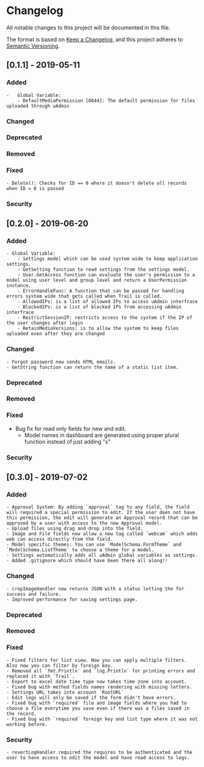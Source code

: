 # Changelog
All notable changes to this project will be documented in this file.

The format is based on [Keep a Changelog](https://keepachangelog.com/en/1.0.0/),
and this project adheres to [Semantic Versioning](https://semver.org/spec/v2.0.0.html).

## [0.1.1] -  2019-05-11

### Added
	-	Global Variable:
		- DefaultMediaPermission [0644]: The default permission for files uploaded through uAdmin
### Changed
### Deprecated
### Removed
### Fixed
	- Delete(): Checks for ID == 0 where it doesn't delete all records when ID = 0 is passed
### Security

## [0.2.0] -  2019-06-20

### Added
	- Global Variable:
		- Settings model which can be used system wide to keep application settings.
		- GetSetting function to read settings from the settings model.
		- User.GetAccess function can evaluate the user's permission to a model using user level and group level and return a UserPermission instance.
		- ErrorHandleFunc: A function that can be passed for handling errors system wide that gets called when Trail is called.
		- AllowedIPs: is a list of allowed IPs to access uAdmin interfrace
		- BlockedIPs: is a list of blocked IPs from accessing uAdmin interfrace
		- RestrictSessionIP: restricts access to the system if the IP of the user changes after login
		- RetainMediaVersions: is to allow the system to keep files uploaded even after they are changed
### Changed
	- Forgot password now sends HTML emails.
	- GetString function can return the name of a static list item.
### Deprecated
### Removed
### Fixed
  - Bug fix for read only fields for new and edit.
	- Model names in dashboard are generated using proper plural function instead of just adding "s"
### Security

## [0.3.0] -  2019-07-02

### Added
	- Approval System: By adding `approval` tag to any field, the field will required a special permission to edit. If the user does not have this permission, the edit will generate an Approval record that can be approved by a user with access to the new Approval model.
	- Upload files using drag and drop into the field.
	- Image and File fields now allow a new tag called `webcam` which adds web can access directly from the field.
	- Model specific themes: You can use `ModelSchema.FormTheme` and `ModelSchema.ListTheme` to choose a theme for a model.
	- Settings automatically adds all uAdmin global variables as settings.
	- Added .gitignore which should have been there all along!!
### Changed
	- cropImageHandler now returns JSON with a status letting the for success and failure.
	- Improved performance for saving settings page.
### Deprecated
### Removed
### Fixed
	- Fixed filters for list view. Now you can apply multiple filters. Also now you can filter by foreign key.
	- Removed all `fmt.Println` and `log.Println` for printing errors and replaced it with `Trail`.
	- Export to excel date time type now takes time zone into account.
	- Fixed bug with method fields names rendering with missing letters.
	- Settings URL takes into account `RootURL`
	- Edit logs will only be saved if the form didn't have errors.
	- Fixed bug with `required` file and image fields where you had to choose a file everytime you save even if there was a files saved in the record.
	- Fixed bug with `required` foreign key and list type where it was not working before.
### Security
	- revertLogHandler required the requires to be authenticated and the user to have access to edit the model and have read access to logs.

